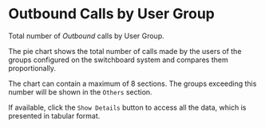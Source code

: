 # Outbound Calls by User Group

Total number of *Outbound* calls by User Group.

The pie chart shows the total number of calls made by the users of the 
groups configured on the switchboard system and compares them 
proportionally.

The chart can contain a maximum of 8 sections. The groups exceeding this number
will be shown in the `Others` section.

If available, click the `Show Details` button to access all the data, 
which is presented in tabular format.
